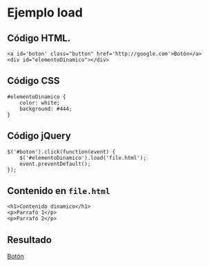 <script>
$(document).ready(function(){
	$('#boton').click(function(event) {
		$('#elementoDinamico').load('file.html');
		event.preventDefault();
	});
});</script>
<style type="text/css" media="all">#elementoDinamico {
	color: white;
	background: #444;
}</style>

# Ejemplo load


## Código HTML.

	<a id='boton' class="button" href='http://google.com'>Botón</a>
	<div id="elementoDinamico"></div>

## Código CSS
	#elementoDinamico {
		color: white;
		background: #444;
	}

## Código jQuery
	
	$('#boton').click(function(event) {
		$('#elementoDinamico').load('file.html');
		event.preventDefault();
	});

## Contenido en `file.html`
	<h1>Contenido dinamico</h1>
	<p>Parrafó 1</p>
	<p>Parrafó 2</p>

## Resultado

<a id='boton' class="button" href='http://google.com'>Botón</a>
<div id="elementoDinamico"></div>
